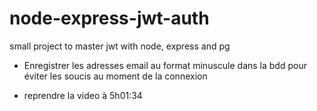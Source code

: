 # node-express-jwt-auth
small project to master jwt with node, express and pg

- Enregistrer les adresses email au format minuscule dans la bdd pour éviter les soucis au moment de la connexion

- reprendre la video à 5h01:34

